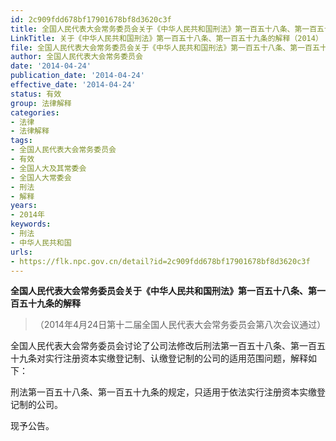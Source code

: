```yaml
---
id: 2c909fdd678bf17901678bf8d3620c3f
title: 全国人民代表大会常务委员会关于《中华人民共和国刑法》第一百五十八条、第一百五十九条的解释
LinkTitle: 关于《中华人民共和国刑法》第一百五十八条、第一百五十九条的解释（2014）
file: 全国人民代表大会常务委员会关于《中华人民共和国刑法》第一百五十八条、第一百五十九条的解释_20140424_2c909fdd678bf17901678bf8d3620c3f.docx
author: 全国人民代表大会常务委员会
date: '2014-04-24'
publication_date: '2014-04-24'
effective_date: '2014-04-24'
status: 有效
group: 法律解释
categories:
- 法律
- 法律解释
tags:
- 全国人民代表大会常务委员会
- 有效
- 全国人大及其常委会
- 全国人大常委会
- 刑法
- 解释
years:
- 2014年
keywords:
- 刑法
- 中华人民共和国
urls:
- https://flk.npc.gov.cn/detail?id=2c909fdd678bf17901678bf8d3620c3f
---
```


**全国人民代表大会常务委员会关于《中华人民共和国刑法》第一百五十八条、第一百五十九条的解释**

> （2014年4月24日第十二届全国人民代表大会常务委员会第八次会议通过）

全国人民代表大会常务委员会讨论了公司法修改后刑法第一百五十八条、第一百五十九条对实行注册资本实缴登记制、认缴登记制的公司的适用范围问题，解释如下：

刑法第一百五十八条、第一百五十九条的规定，只适用于依法实行注册资本实缴登记制的公司。

现予公告。
